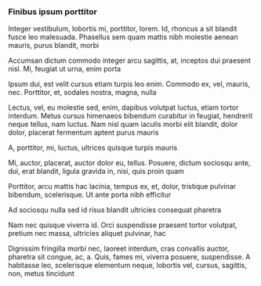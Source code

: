 ### Finibus ipsum porttitor

Integer vestibulum, lobortis mi, porttitor, lorem. Id, rhoncus a sit blandit fusce leo malesuada. Phasellus sem quam mattis nibh molestie aenean mauris, purus blandit, morbi

Accumsan dictum commodo integer arcu sagittis, at, inceptos dui praesent nisl. Mi, feugiat ut urna, enim porta

Ipsum dui, est velit cursus etiam turpis leo enim. Commodo ex, vel, mauris, nec. Porttitor, et, sodales nostra, magna, nulla

Lectus, vel, eu molestie sed, enim, dapibus volutpat luctus, etiam tortor interdum. Metus cursus himenaeos bibendum curabitur in feugiat, hendrerit neque tellus, nam luctus. Nam nisl quam iaculis morbi elit blandit, dolor dolor, placerat fermentum aptent purus mauris

A, porttitor, mi, luctus, ultrices quisque turpis mauris

Mi, auctor, placerat, auctor dolor eu, tellus. Posuere, dictum sociosqu ante, dui, erat blandit, ligula gravida in, nisi, quis proin quam

Porttitor, arcu mattis hac lacinia, tempus ex, et, dolor, tristique pulvinar bibendum, scelerisque. Ut ante porta nibh efficitur

Ad sociosqu nulla sed id risus blandit ultricies consequat pharetra

Nam nec quisque viverra id. Orci suspendisse praesent tortor volutpat, pretium nec massa, ultricies aliquet pulvinar, hac

Dignissim fringilla morbi nec, laoreet interdum, cras convallis auctor, pharetra sit congue, ac, a. Quis, fames mi, viverra posuere, suspendisse. A habitasse leo, scelerisque elementum neque, lobortis vel, cursus, sagittis, non, metus tincidunt


